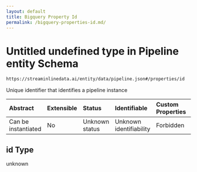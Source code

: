 ```yaml
---
layout: default
title: Bigquery Property Id
permalink: /bigquery-properties-id.md/
---
```

# Untitled undefined type in Pipeline entity Schema

```txt
https://streaminlinedata.ai/entity/data/pipeline.json#/properties/id
```

Unique identifier that identifies a pipeline instance

| Abstract            | Extensible | Status         | Identifiable            | Custom Properties | Additional Properties | Access Restrictions | Defined In                                                         |
| :------------------ | :--------- | :------------- | :---------------------- | :---------------- | :-------------------- | :------------------ | :----------------------------------------------------------------- |
| Can be instantiated | No         | Unknown status | Unknown identifiability | Forbidden         | Allowed               | none                | [pipeline.json*](pipeline.md "open original schema") |

## id Type

unknown
